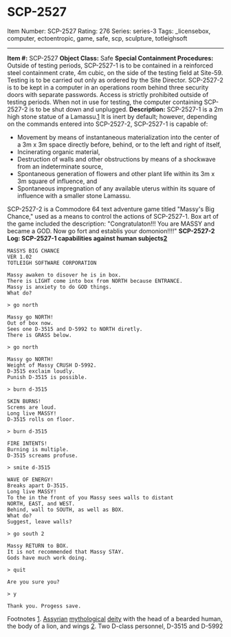 # SCP-2527
Item Number: SCP-2527
Rating: 276
Series: series-3
Tags: _licensebox, computer, ectoentropic, game, safe, scp, sculpture, totleighsoft

---

  
**Item #:** SCP-2527 
**Object Class:** Safe
**Special Containment Procedures:** Outside of testing periods, SCP-2527-1 is to be contained in a reinforced steel containment crate, 4m cubic, on the side of the testing field at Site-59. Testing is to be carried out only as ordered by the Site Director.
SCP-2527-2 is to be kept in a computer in an operations room behind three security doors with separate passwords. Access is strictly prohibited outside of testing periods. When not in use for testing, the computer containing SCP-2527-2 is to be shut down and unplugged.
**Description:** SCP-2527-1 is a 2m high stone statue of a Lamassu.[1](javascript:;) It is inert by default; however, depending on the commands entered into SCP-2527-2, SCP-2527-1 is capable of:
  * Movement by means of instantaneous materialization into the center of a 3m x 3m space directly before, behind, or to the left and right of itself,
  * Incinerating organic material,
  * Destruction of walls and other obstructions by means of a shockwave from an indeterminate source,
  * Spontaneous generation of flowers and other plant life within its 3m x 3m square of influence, and
  * Spontaneous impregnation of any available uterus within its square of influence with a smaller stone Lamassu.

SCP-2527-2 is a Commodore 64 text adventure game titled "Massy's Big Chance," used as a means to control the actions of SCP-2527-1. Box art of the game included the description: "Congratulaton!!! You are MASSY and became a GOD. Now go fort and establis your domonion!!!!"
**SCP-2527-2 Log: SCP-2527-1 capabilities against human subjects[2](javascript:;)**
    
    MASSYS BIG CHANCE
    VER 1.02
    TOTLEIGH SOFTWARE CORPORATION
    
    Massy awaken to disover he is in box. 
    There is LIGHT come into box from NORTH because ENTRANCE. 
    Massy is anxiety to do GOD things. 
    What do?
    
    > go north
    
    Massy go NORTH! 
    Out of box now. 
    Sees one D-3515 and D-5992 to NORTH diretly. 
    There is GRASS below.
    
    > go north
    
    Massy go NORTH! 
    Weight of Massy CRUSH D-5992. 
    D-3515 exclaim loudly. 
    Punish D-3515 is possible.
    
    > burn d-3515
    
    SKIN BURNS! 
    Screms are loud. 
    Long live MASSY! 
    D-3515 rolls on floor.
    
    > burn d-3515
    
    FIRE INTENTS! 
    Burning is multiple. 
    D-3515 screams profuse.
    
    > smite d-3515
    
    WAVE OF ENERGY! 
    Breaks apart D-3515. 
    Long live MASSY! 
    To the in the front of you Massy sees walls to distant 
    NORTH, EAST, and WEST. 
    Behind, wall to SOUTH, as well as BOX.
    What do? 
    Suggest, leave walls?
    
    > go south 2
    
    Massy RETURN to BOX. 
    It is not recommended that Massy STAY. 
    Gods have much work doing.
    
    > quit
    
    Are you sure you?
    
    > y
    
    Thank you. Progess save.
Footnotes
[1](javascript:;). [Assyrian](/scp-3740) [mythological](/scp-2404) [deity](/scp-3615) with the head of a bearded human, the body of a lion, and wings
[2](javascript:;). Two D-class personnel, D-3515 and D-5992